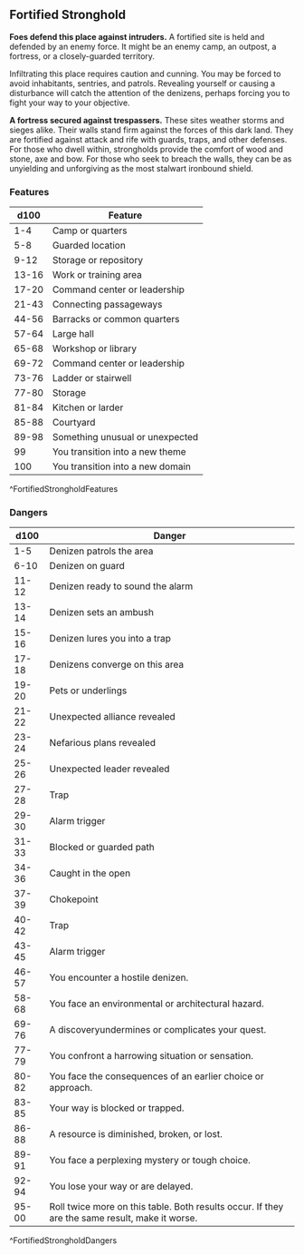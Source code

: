## Fortified Stronghold
**Foes defend this place against intruders.** A fortified site is held and defended by an enemy force. It might be an enemy camp, an outpost, a fortress, or a closely-guarded territory.

Infiltrating this place requires caution and cunning. You may be forced to avoid inhabitants, sentries, and patrols. Revealing yourself or causing a disturbance will catch the attention of the denizens, perhaps forcing you to fight your way to your objective.

**A fortress secured against trespassers.** These sites weather storms and sieges alike. Their walls stand firm against the forces of this dark land. They are fortified against attack and rife with guards, traps, and other defenses. For those who dwell within, strongholds provide the comfort of wood and stone, axe and bow. For those who seek to breach the walls, they can be as unyielding and unforgiving as the most stalwart ironbound shield.

### Features
| d100  | Feature  |
|-------|----------|
| 1-4 | Camp or quarters  |
| 5-8 | Guarded location  |
| 9-12 | Storage or repository  |
| 13-16 | Work or training area  |
| 17-20 | Command center or leadership  |
| 21-43 | Connecting passageways  |
| 44-56 | Barracks or common quarters  |
| 57-64 | Large hall  |
| 65-68 | Workshop or library  |
| 69-72 | Command center or leadership  |
| 73-76 | Ladder or stairwell  |
| 77-80 | Storage  |
| 81-84 | Kitchen or larder  |
| 85-88 | Courtyard  |
| 89-98 | Something unusual or unexpected  |
| 99 | You transition into a new theme  |
| 100 | You transition into a new domain  |
^FortifiedStrongholdFeatures

### Dangers
| d100  | Danger  |
|-------|----------|
| 1-5 | Denizen patrols the area  |
| 6-10 | Denizen on guard  |
| 11-12 | Denizen ready to sound the alarm  |
| 13-14 | Denizen sets an ambush  |
| 15-16 | Denizen lures you into a trap  |
| 17-18 | Denizens converge on this area  |
| 19-20 | Pets or underlings  |
| 21-22 | Unexpected alliance revealed  |
| 23-24 | Nefarious plans revealed  |
| 25-26 | Unexpected leader revealed  |
| 27-28 | Trap  |
| 29-30 | Alarm trigger  |
| 31-33 | Blocked or guarded path  |
| 34-36 | Caught in the open  |
| 37-39 | Chokepoint  |
| 40-42 | Trap  |
| 43-45 | Alarm trigger  |
| 46-57 | You encounter a hostile denizen.
| 58-68 | You face an environmental or architectural hazard.
| 69-76 | A discoveryundermines or complicates your quest.
| 77-79 | You confront a harrowing situation or sensation.
| 80-82 | You face the consequences of an earlier choice or approach.
| 83-85 | Your way is blocked or trapped.
| 86-88 | A resource is diminished, broken, or lost.
| 89-91 | You face a perplexing mystery or tough choice.
| 92-94 | You lose your way or are delayed.
| 95-00 | Roll twice more on this table. Both results occur. If they are the same result, make it worse.
^FortifiedStrongholdDangers

